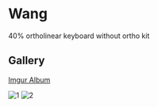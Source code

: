# Wang
40% ortholinear keyboard without ortho kit

## Gallery
[Imgur Album](https://imgur.com/gallery/WzdUjwA)

![1](https://i.imgur.com/z43wqls.jpeg)
![2](https://i.imgur.com/k65NNGG.jpeg)
